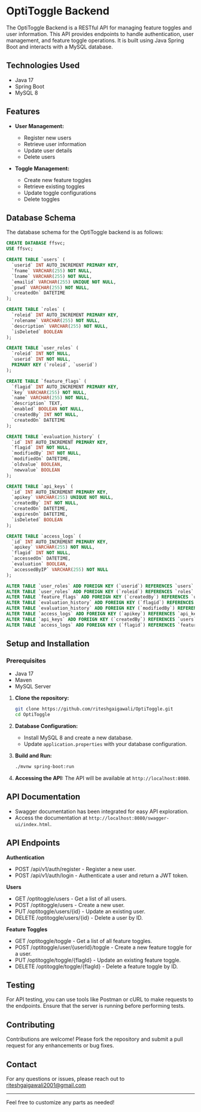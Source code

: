 
# OptiToggle Backend

The OptiToggle Backend is a RESTful API for managing feature toggles and user information. This API provides endpoints to handle authentication, user management, and feature toggle operations. It is built using Java Spring Boot and interacts with a MySQL database.

## Technologies Used

- Java 17
- Spring Boot
- MySQL 8

## Features

- **User Management:**
  - Register new users
  - Retrieve user information
  - Update user details
  - Delete users

- **Toggle Management:**
  - Create new feature toggles
  - Retrieve existing toggles
  - Update toggle configurations
  - Delete toggles

## Database Schema

The database schema for the OptiToggle backend is as follows:

```sql
CREATE DATABASE ffsvc;
USE ffsvc;

CREATE TABLE `users` (
  `userid` INT AUTO_INCREMENT PRIMARY KEY,
  `fname` VARCHAR(255) NOT NULL,
  `lname` VARCHAR(255) NOT NULL,
  `emailid` VARCHAR(255) UNIQUE NOT NULL,
  `pswd` VARCHAR(255) NOT NULL,
  `createdOn` DATETIME
);

CREATE TABLE `roles` (
  `roleid` INT AUTO_INCREMENT PRIMARY KEY,
  `rolename` VARCHAR(255) NOT NULL,
  `description` VARCHAR(255) NOT NULL,
  `isDeleted` BOOLEAN
);

CREATE TABLE `user_roles` (
  `roleid` INT NOT NULL,
  `userid` INT NOT NULL,
  PRIMARY KEY (`roleid`, `userid`)
);

CREATE TABLE `feature_flags` (
  `flagid` INT AUTO_INCREMENT PRIMARY KEY,
  `key` VARCHAR(255) NOT NULL,
  `name` VARCHAR(255) NOT NULL,
  `description` TEXT,
  `enabled` BOOLEAN NOT NULL,
  `createdBy` INT NOT NULL,
  `createdOn` DATETIME
);

CREATE TABLE `evaluation_history` (
  `id` INT AUTO_INCREMENT PRIMARY KEY,
  `flagid` INT NOT NULL,
  `modifiedBy` INT NOT NULL,
  `modifiedOn` DATETIME,
  `oldvalue` BOOLEAN,
  `newvalue` BOOLEAN
);

CREATE TABLE `api_keys` (
  `id` INT AUTO_INCREMENT PRIMARY KEY,
  `apikey` VARCHAR(255) UNIQUE NOT NULL,
  `createdBy` INT NOT NULL,
  `createdOn` DATETIME,
  `expiresOn` DATETIME,
  `isDeleted` BOOLEAN
);

CREATE TABLE `access_logs` (
  `id` INT AUTO_INCREMENT PRIMARY KEY,
  `apikey` VARCHAR(255) NOT NULL,
  `flagid` INT NOT NULL,
  `accessedOn` DATETIME,
  `evaluation` BOOLEAN,
  `accessedByIP` VARCHAR(255) NOT NULL
);

ALTER TABLE `user_roles` ADD FOREIGN KEY (`userid`) REFERENCES `users` (`userid`);
ALTER TABLE `user_roles` ADD FOREIGN KEY (`roleid`) REFERENCES `roles` (`roleid`);
ALTER TABLE `feature_flags` ADD FOREIGN KEY (`createdBy`) REFERENCES `users` (`userid`);
ALTER TABLE `evaluation_history` ADD FOREIGN KEY (`flagid`) REFERENCES `feature_flags` (`flagid`);
ALTER TABLE `evaluation_history` ADD FOREIGN KEY (`modifiedBy`) REFERENCES `users` (`userid`);
ALTER TABLE `access_logs` ADD FOREIGN KEY (`apikey`) REFERENCES `api_keys` (`apikey`);
ALTER TABLE `api_keys` ADD FOREIGN KEY (`createdBy`) REFERENCES `users` (`userid`);
ALTER TABLE `access_logs` ADD FOREIGN KEY (`flagid`) REFERENCES `feature_flags` (`flagid`);
```

## Setup and Installation

### Prerequisites

- Java 17
- Maven
- MySQL Server

1. **Clone the repository:**
   ```bash
   git clone https://github.com/riteshgaigawali/OptiToggle.git
   cd OptiToggle
   ```

2. **Database Configuration:**
   - Install MySQL 8 and create a new database.
   - Update `application.properties` with your database configuration.

3. **Build and Run:**
   ```bash
   ./mvnw spring-boot:run
   ```

4. **Accessing the API:**
   The API will be available at `http://localhost:8080`.

## API Documentation

- Swagger documentation has been integrated for easy API exploration.
- Access the documentation at `http://localhost:8080/swagger-ui/index.html`.

## API Endpoints

**Authentication**
- POST /api/v1/auth/register - Register a new user.
- POST /api/v1/auth/login - Authenticate a user and return a JWT token.

**Users**
- GET /optitoggle/users - Get a list of all users.
- POST /optitoggle/users - Create a new user.
- PUT /optitoggle/users/{id} - Update an existing user.
- DELETE /optitoggle/users/{id} - Delete a user by ID.

**Feature Toggles**
- GET /optitoggle/toggle - Get a list of all feature toggles.
- POST /optitoggle/user/{userId}/toggle - Create a new feature toggle for a user.
- PUT /optitoggle/toggle/{flagId} - Update an existing feature toggle.
- DELETE /optitoggle/toggle/{flagId} - Delete a feature toggle by ID.

## Testing

For API testing, you can use tools like Postman or cURL to make requests to the endpoints. Ensure that the server is running before performing tests.

## Contributing

Contributions are welcome! Please fork the repository and submit a pull request for any enhancements or bug fixes.

## Contact

For any questions or issues, please reach out to riteshgaigawali2001@gmail.com

---

Feel free to customize any parts as needed!

